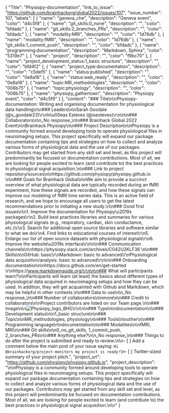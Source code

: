 {
  "Title": "Physiopy-documentation",
  "link_to_issue": "https://github.com/brainhackorg/global2022/issues/107",
  "issue_number": 107,
  "labels": [
    {
      "name": "geneva_che",
      "description": "Geneva event",
      "color": "d4c5f9"
    },
    {
      "name": "git_skills:0_none",
      "description": "",
      "color": "bfdadc"
    },
    {
      "name": "git_skills:2_branches_PRs",
      "description": "",
      "color": "bfdadc"
    },
    {
      "name": "modality:MRI",
      "description": "",
      "color": "1d76db"
    },
    {
      "name": "modality:fMRI",
      "description": "",
      "color": "1d76db"
    },
    {
      "name": "git_skills:1_commit_push",
      "description": "",
      "color": "bfdadc"
    },
    {
      "name": "programming:documentation",
      "description": "Markdown, Sphinx",
      "color": "5319e7"
    },
    {
      "name": "project",
      "description": "",
      "color": "f9bc70"
    },
    {
      "name": "project_development_status:1_basic structure",
      "description": "",
      "color": "bfd4f2"
    },
    {
      "name": "project_type:documentation",
      "description": "",
      "color": "c5def5"
    },
    {
      "name": "status:published",
      "description": "",
      "color": "0e8a16"
    },
    {
      "name": "status:web_ready",
      "description": "",
      "color": "0e8a16"
    },
    {
      "name": "topic:MR_methodologies",
      "description": "",
      "color": "006b75"
    },
    {
      "name": "topic:physiology",
      "description": "",
      "color": "006b75"
    },
    {
      "name": "physiopy_gathertown",
      "description": "Physiopy event",
      "color": "d4c5f9"
    }
  ],
  "content": "### Title\n\nPhysiopy-documentation: Writing and organising documentation for physiological data handling\n\n### Leaders\n\nSarah Goodale (@s_goodale23)\r\nIn\u00eas Esteves (@isesteves)\r\n\n\n### Collaborators\n\n_No response_\n\n### Brainhack Global 2022 Event\n\nBrainhack Physiopy\n\n### Project Description\n\nPhysiopy is a community formed around developing tools to operate physiological files in neuroimaging setups. This project specifically will expand our package documentation containing tips and strategies on how to collect and analyze various forms of physiological data and the use of our packages. Contributors may get started from any skill set and level, as this project will predominantly be focused on documentation contributions. Most of all, we are looking for people excited to learn (and contribute to) the best practices in physiological signal acquisition.\n\n### Link to project repository/sources\n\nhttps://github.com/physiopy/physiopy.github.io \n\n### Goals for Brainhack Global\n\nWe aim to provide a succinct overview of what physiological data are typically recorded during an fMRI experiment, how these signals are recorded, and how these signals can improve our modeling of fMRI time series data. This is an active field of research, and we hope to encourage all users to get the latest recommendations prior to initiating a new study.\n\n### Good first issues\n\n1. Improve the documentation for Physiopy\u2019s packages\r\n2. Build best practices libraries and summaries for various physiological signals (e.g., respiratory, cardiac, skin conductance, etc.)\r\n3. Search for additional open source libraries and software similar to what we do\r\n4. Find links to educational courses of interest\r\n5. Enlarge our list of open source datasets with physiological signals\r\n6. Improve the website\u2019s interface\r\n\n\n### Communication channels\n\nhttps://physiopy.slack.com/archives/C042U2KLF36 \n\n### Skills\n\nGitHub: basic\r\nMarkdown: basic to advanced\r\nPhysiological data acquisition/analysis: basic to advanced\r\n\n\n### Onboarding documentation\n\nhttps://docs.github.com/en/get-started \r\nhttps://www.markdownguide.org/\r\n\n\n### What will participants learn?\n\nParticipants will learn (at least) the basics about different types of physiological data acquired in neuroimaging setups and how they can be used. In addition, they will get acquainted with Github and Markdown, which may be helpful in other contexts.\n\n### Data to use\n\n_No response_\n\n### Number of collaborators\n\nmore\n\n### Credit to collaborators\n\nProject contributors are listed on our Team page.\n\n### Image\n\n![Physiopy_logo_BHG](https://user-images.githubusercontent.com/24605642/204376872-daf0f6ff-0d19-4a90-9825-d78e7169615a.png)\r\n\n\n### Type\n\ndocumentation\n\n### Development status\n\n1_basic structure\n\n### Topic\n\nMR_methodologies, physiology\n\n### Tools\n\nother\n\n### Programming language\n\ndocumentation\n\n### Modalities\n\nfMRI, MRI\n\n### Git skills\n\n0_no_git_skills, 1_commit_push, 2_branches_PRs\n\n### Anything else?\n\n_No response_\n\n### Things to do after the project is submitted and ready to review.\n\n- [ ] Add a comment below the main post of your issue saying: `Hi @brainhackorg/project-monitors my project is ready!`\n- [ ] Twitter-sized summary of your project pitch.",
  "project_url": "https://github.com/physiopy/physiopy.github.io",
  "project_description": "\n\nPhysiopy is a community formed around developing tools to operate physiological files in neuroimaging setups. This project specifically will expand our package documentation containing tips and strategies on how to collect and analyze various forms of physiological data and the use of our packages. Contributors may get started from any skill set and level, as this project will predominantly be focused on documentation contributions. Most of all, we are looking for people excited to learn (and contribute to) the best practices in physiological signal acquisition.\n\n"
}